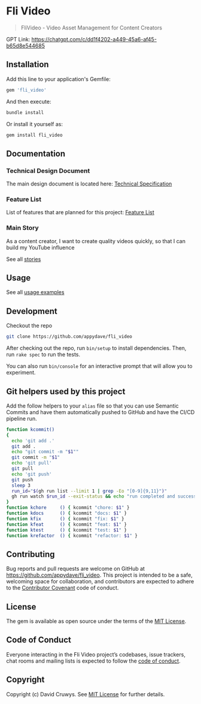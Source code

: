 # Fli Video

> FliVideo - Video Asset Management for Content Creators

GPT Link: https://chatgpt.com/c/dd1f4202-a449-45a6-af45-b65d8e544685

## Installation

Add this line to your application's Gemfile:

```ruby
gem 'fli_video'
```

And then execute:

```bash
bundle install
```

Or install it yourself as:

```bash
gem install fli_video
```

## Documentation

### Technical Design Document

The main design document is located here: [Technical Specification](docs/technical-specifications.md)

### Feature List

List of features that are planned for this project: [Feature List](docs/feature-list.md)

### Main Story

As a content creator, I want to create quality videos quickly, so that I can build my YouTube influence

See all [stories](./stories.md)


## Usage

See all [usage examples](./USAGE.md)


## Development

Checkout the repo

```bash
git clone https://github.com/appydave/fli_video
```

After checking out the repo, run `bin/setup` to install dependencies. Then, run `rake spec` to run the tests. 

You can also run `bin/console` for an interactive prompt that will allow you to experiment.

## Git helpers used by this project

Add the follow helpers to your `alias` file so that you can use Semantic Commits and have them automatically pushed to GitHub and have the CI/CD pipeline run.

```bash
function kcommit()
{
  echo 'git add .'
  git add .
  echo "git commit -m "$1""
  git commit -m "$1"
  echo 'git pull'
  git pull
  echo 'git push'
  git push
  sleep 3
  run_id="$(gh run list --limit 1 | grep -Eo "[0-9]{9,11}")"
  gh run watch $run_id --exit-status && echo "run completed and successful" && git pull && git tag | sort -V | tail -1
}
function kchore     () { kcommit "chore: $1" }
function kdocs      () { kcommit "docs: $1" }
function kfix       () { kcommit "fix: $1" }
function kfeat      () { kcommit "feat: $1" }
function ktest      () { kcommit "test: $1" }
function krefactor  () { kcommit "refactor: $1" }
```

## Contributing

Bug reports and pull requests are welcome on GitHub at https://github.com/appydave/fli_video. This project is intended to be a safe, welcoming space for collaboration, and contributors are expected to adhere to the [Contributor Covenant](http://contributor-covenant.org) code of conduct.

## License

The gem is available as open source under the terms of the [MIT License](https://opensource.org/licenses/MIT).

## Code of Conduct

Everyone interacting in the Fli Video project’s codebases, issue trackers, chat rooms and mailing lists is expected to follow the [code of conduct](https://github.com/appydave/fli_video/blob/master/CODE_OF_CONDUCT.md).

## Copyright

Copyright (c) David Cruwys. See [MIT License](LICENSE.txt) for further details.
